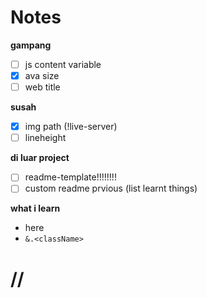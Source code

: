 # Notes

**gampang**
- [ ] js content variable
- [x] ava size
- [ ] web title

**susah**
- [x] img path (!live-server)
- [ ] lineheight

**di luar project**
- [ ] readme-template!!!!!!!!
- [ ] custom readme prvious (list learnt things)

**what i learn**
- here
- `&.<className>`


# //
